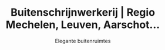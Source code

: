 ---
layout: single-dienst-page
title: Buitenschrijnwerkerij | Regio Mechelen, Leuven, Aarschot...
subtitle: Elegante buitenruimtes
description: Onze buitenschrijnwerkerij is gespecialiseerd in het creëren van duurzame en esthetisch aantrekkelijke houten constructies voor de buitenkant van uw woning. Of het nu gaat om op maat gemaakte ramen, deuren, poorten, of terrasoverkappingen.
description_long: Laat de eerste indruk van uw huis een blijvende zijn met onze buitenschrijnwerkerij diensten. Van op maat gemaakte ramen en deuren tot elegante poorten, veranda's en terrassen - wij bieden de perfecte combinatie van functionaliteit, duurzaamheid en stijl. Onze expertise stelt ons in staat om niet alleen de schoonheid van uw exterieur te verhogen, maar ook de energie-efficiëntie en veiligheid van uw woning te verbeteren. Elk project wordt met de grootste zorg en precisie uitgevoerd, met gebruik van hoogwaardige materialen die bestand zijn tegen de elementen en de tijd.
header: Ramen, deuren, poorten of terrasoverkappingen?
subheader: Wij maken deze op maat voor uw woning. 
img: assets/img/hero-3.webp
hero: hero-1
importance: 2
category: buitenschrijnwerkerij
---